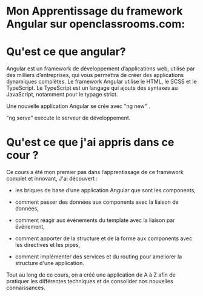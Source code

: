 # Mon Apprentissage du framework Angular sur openclassrooms.com:

# Qu'est ce que angular?
  
  Angular est un framework de développement d’applications web, utilisé par des milliers d’entreprises, qui vous permettra de créer des applications dynamiques             complètes.
  Le framework Angular utilise le HTML, le SCSS et le TypeScript.
  Le TypeScript est un langage qui ajoute des syntaxes au JavaScript, notamment pour le typage strict.
  
  Une nouvelle application Angular se crée avec  "ng new" .
  
  "ng serve"  exécute le serveur de développement.


# Qu'est ce que j'ai appris dans ce cour ?
  
  Ce cours a été mon premier pas dans l’apprentissage de ce framework complet et innovant, J'ai découvert :

  - les briques de base d’une application Angular que sont les components,

  - comment passer des données aux components avec la liaison de données,

  - comment réagir aux événements du template avec la liaison par événement,

  - comment apporter de la structure et de la forme aux components avec les directives et les pipes,

  - comment implémenter des services et du routing pour améliorer la structure d'une application.

Tout au long de ce cours, on a créé une application de A à Z afin de pratiquer les différentes techniques et de consolider nos nouvelles connaissances.

